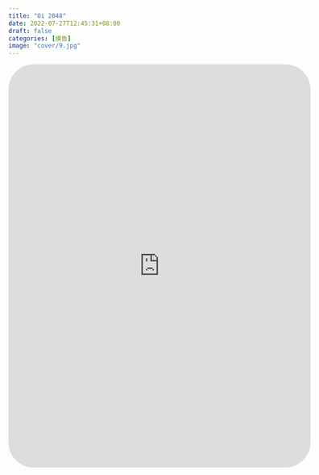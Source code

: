 ```yaml
---
title: "Oi 2048"
date: 2022-07-27T12:45:31+08:00
draft: false
categories:	[摸鱼]
image: "cover/9.jpg"
---
```


<iframe id="moyu" src="https://ak-ioi.com/apps/oi-2048/" width="600px" height="800px" scrolling="no" style="overflow: hidden; border-width: 0; border-radius: 50px"></iframe>